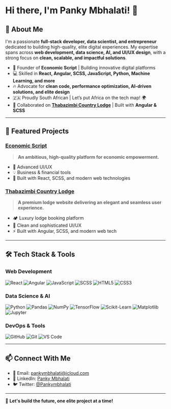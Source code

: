 # Hi there, I'm Panky Mbhalati! 👋

## 🚀 About Me
I'm a passionate **full-stack developer, data scientist, and entrepreneur** dedicated to building high-quality, elite digital experiences. My expertise spans across **web development, data science, AI, and UI/UX design**, with a strong focus on **clean, scalable, and impactful solutions**.

- 🎯 Founder of **Economic Script** | Building innovative digital platforms
- 💻 Skilled in **React, Angular, SCSS, JavaScript, Python, Machine Learning, and more**
- 🔥 Advocate for **clean code, performance optimization, AI-driven solutions, and elite design**
- 🇿🇦 Proudly South African | Let’s put Africa on the tech map! 🌍
- 🤝 Collaborated on **[Thabazimbi Country Lodge](https://www.thabazimbicountrylodge.co.za/)** | Built with **Angular & SCSS**

---

## 📌 Featured Projects
### [Economic Script](https://economicscript.co.za)
> **An ambitious, high-quality platform for economic empowerment.**
- 🌟 Advanced UI/UX
- 💡 Business & financial tools
- 🚀 Built with React, SCSS, and modern web technologies

### [Thabazimbi Country Lodge](https://www.thabazimbicountrylodge.co.za/)
> **A premium lodge website delivering an elegant and seamless user experience.**
- 🏕️ Luxury lodge booking platform
- 🎨 Clean and sophisticated UI/UX
- ⚡ Built with Angular, SCSS, and modern web tech

---

## 🛠 Tech Stack & Tools
### **Web Development**
![React](https://img.shields.io/badge/React-61DAFB?style=for-the-badge&logo=react&logoColor=black)
![Angular](https://img.shields.io/badge/Angular-DD0031?style=for-the-badge&logo=angular&logoColor=white)
![JavaScript](https://img.shields.io/badge/JavaScript-F7DF1E?style=for-the-badge&logo=javascript&logoColor=black)
![SCSS](https://img.shields.io/badge/SCSS-CC6699?style=for-the-badge&logo=sass&logoColor=white)
![HTML5](https://img.shields.io/badge/HTML5-E34F26?style=for-the-badge&logo=html5&logoColor=white)
![CSS3](https://img.shields.io/badge/CSS3-1572B6?style=for-the-badge&logo=css3&logoColor=white)

### **Data Science & AI**
![Python](https://img.shields.io/badge/Python-3776AB?style=for-the-badge&logo=python&logoColor=white)
![Pandas](https://img.shields.io/badge/Pandas-150458?style=for-the-badge&logo=pandas&logoColor=white)
![NumPy](https://img.shields.io/badge/NumPy-013243?style=for-the-badge&logo=numpy&logoColor=white)
![TensorFlow](https://img.shields.io/badge/TensorFlow-FF6F00?style=for-the-badge&logo=tensorflow&logoColor=white)
![Scikit-Learn](https://img.shields.io/badge/Scikit%20Learn-F7931E?style=for-the-badge&logo=scikitlearn&logoColor=white)
![Matplotlib](https://img.shields.io/badge/Matplotlib-11557C?style=for-the-badge&logo=matplotlib&logoColor=white)
![Jupyter](https://img.shields.io/badge/Jupyter-F37626?style=for-the-badge&logo=jupyter&logoColor=white)

### **DevOps & Tools**
![GitHub](https://img.shields.io/badge/GitHub-181717?style=for-the-badge&logo=github&logoColor=white)
![Git](https://img.shields.io/badge/Git-F05032?style=for-the-badge&logo=git&logoColor=white)
![VS Code](https://img.shields.io/badge/VSCode-007ACC?style=for-the-badge&logo=visual-studio-code&logoColor=white)

---

## 📫 Connect With Me
- 📩 Email: [pankymbhalati@icloud.com](mailto:pankymbhalati@icloud.com)
- 💼 LinkedIn: [Panky Mbhalati](https://www.linkedin.com/in/pankymbhalati)
- 🐦 Twitter: [@Pankymbhalati](https://twitter.com/Pankymbhalati)

---

🚀 **Let's build the future, one elite project at a time!**
